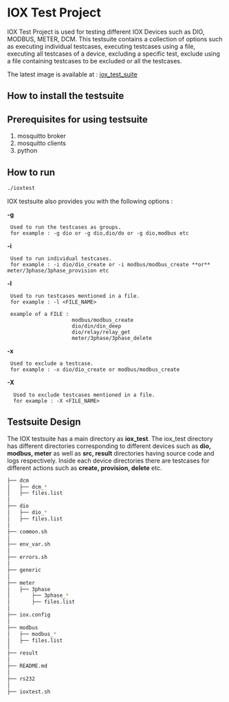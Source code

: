 # IOX Test Project
IOX Test Project is used for testing different IOX Devices such as DIO, MODBUS, METER, DCM.
This testsuite contains a collection of options such as executing individual testcases, executing testcases using a file, executing all testcases of a device, excluding a specific test, exclude using     a file containing testcases to be excluded or all the testcases.

The latest image is available at : [iox_test_suite](https://github.com/unmesh1511/iox_test_shell.git)

## How to install the testsuite

  
## Prerequisites for using testsuite

  
 1. mosquitto broker
 2. mosquitto clients
 3. python
  
## How to run
```bash
./ioxtest
  ```
  
 IOX testsuite also provides you with the following options :
 
   **-g**
 
     Used to run the testcases as groups.
     for example : -g dio or -g dio,dio/do or -g dio,modbus etc
 
   **-i**
 
     Used to run individual testcases.
     for example : -i dio/dio_create or -i modbus/modbus_create **or** meter/3phase/3phase_provision etc
 
   **-l**
 
     Used to run testcases mentioned in a file.
     for example : -l <FILE_NAME>
 
     example of a FILE :
                         modbus/modbus_create
                         dio/din/din_deep
                         dio/relay/relay_get
                         meter/3phase/3phase_delete
 
   **-x**
      
     Used to exclude a testcase.
     for example : -x dio/dio_create or modbus/modbus_create 
  
   **-X**
   
      Used to exclude testcases mentioned in a file.
      for example : -X <FILE_NAME>
      
## Testsuite Design 
The IOX testsuite has a main directory as **iox_test**.
The iox_test directory has different directories corresponding to different devices such as **dio, modbus, meter** as well as **src, result** directories having source code and logs respectively.
Inside each device directories there are testcases for different actions such as **create, provision, delete** etc.
    
```bash
├── dcm
│   ├── dcm_*
│   ├── files.list
│   
├── dio
│   ├── dio_*
│   ├── files.list
│
├── common.sh
│
├── env_var.sh
│
├── errors.sh
│
├── generic
│
├── meter
│   ├── 3phase
│       ├── 3phase_*
│       ├── files.list 
│
├── iox.config
│
├── modbus
│   ├── modbus_*
│   ├── files.list
│   
├── result
│
├── README.md
│
├── rs232
│
├── ioxtest.sh
```
    
    
    
    
    
    
    
    
    
    
    
    
    
    
